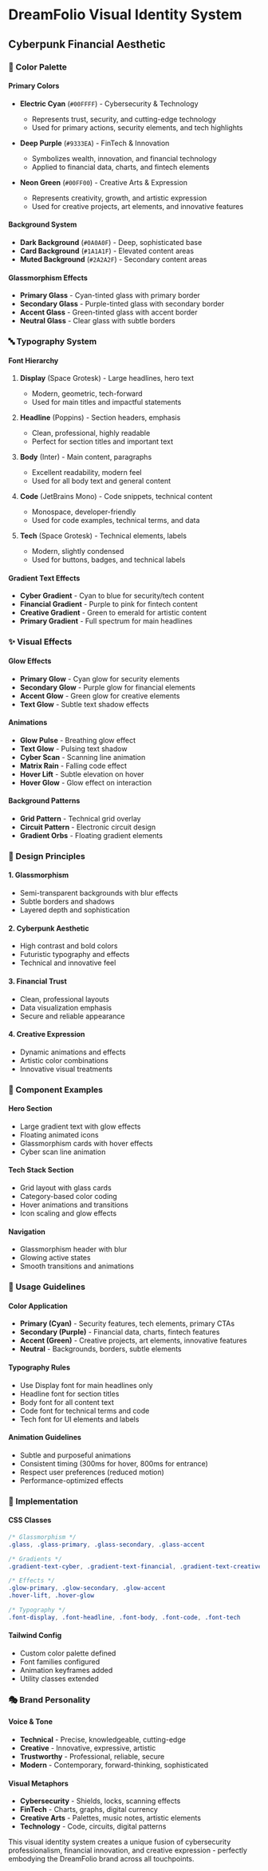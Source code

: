 # DreamFolio Visual Identity System
## Cyberpunk Financial Aesthetic

### 🎨 Color Palette

#### Primary Colors
- **Electric Cyan** (`#00FFFF`) - Cybersecurity & Technology
  - Represents trust, security, and cutting-edge technology
  - Used for primary actions, security elements, and tech highlights

- **Deep Purple** (`#9333EA`) - FinTech & Innovation  
  - Symbolizes wealth, innovation, and financial technology
  - Applied to financial data, charts, and fintech elements

- **Neon Green** (`#00FF00`) - Creative Arts & Expression
  - Represents creativity, growth, and artistic expression
  - Used for creative projects, art elements, and innovative features

#### Background System
- **Dark Background** (`#0A0A0F`) - Deep, sophisticated base
- **Card Background** (`#1A1A1F`) - Elevated content areas
- **Muted Background** (`#2A2A2F`) - Secondary content areas

#### Glassmorphism Effects
- **Primary Glass** - Cyan-tinted glass with primary border
- **Secondary Glass** - Purple-tinted glass with secondary border  
- **Accent Glass** - Green-tinted glass with accent border
- **Neutral Glass** - Clear glass with subtle borders

### 🔤 Typography System

#### Font Hierarchy
1. **Display** (Space Grotesk) - Large headlines, hero text
   - Modern, geometric, tech-forward
   - Used for main titles and impactful statements

2. **Headline** (Poppins) - Section headers, emphasis
   - Clean, professional, highly readable
   - Perfect for section titles and important text

3. **Body** (Inter) - Main content, paragraphs
   - Excellent readability, modern feel
   - Used for all body text and general content

4. **Code** (JetBrains Mono) - Code snippets, technical content
   - Monospace, developer-friendly
   - Used for code examples, technical terms, and data

5. **Tech** (Space Grotesk) - Technical elements, labels
   - Modern, slightly condensed
   - Used for buttons, badges, and technical labels

#### Gradient Text Effects
- **Cyber Gradient** - Cyan to blue for security/tech content
- **Financial Gradient** - Purple to pink for fintech content  
- **Creative Gradient** - Green to emerald for artistic content
- **Primary Gradient** - Full spectrum for main headlines

### ✨ Visual Effects

#### Glow Effects
- **Primary Glow** - Cyan glow for security elements
- **Secondary Glow** - Purple glow for financial elements
- **Accent Glow** - Green glow for creative elements
- **Text Glow** - Subtle text shadow effects

#### Animations
- **Glow Pulse** - Breathing glow effect
- **Text Glow** - Pulsing text shadow
- **Cyber Scan** - Scanning line animation
- **Matrix Rain** - Falling code effect
- **Hover Lift** - Subtle elevation on hover
- **Hover Glow** - Glow effect on interaction

#### Background Patterns
- **Grid Pattern** - Technical grid overlay
- **Circuit Pattern** - Electronic circuit design
- **Gradient Orbs** - Floating gradient elements

### 🎯 Design Principles

#### 1. Glassmorphism
- Semi-transparent backgrounds with blur effects
- Subtle borders and shadows
- Layered depth and sophistication

#### 2. Cyberpunk Aesthetic
- High contrast and bold colors
- Futuristic typography and effects
- Technical and innovative feel

#### 3. Financial Trust
- Clean, professional layouts
- Data visualization emphasis
- Secure and reliable appearance

#### 4. Creative Expression
- Dynamic animations and effects
- Artistic color combinations
- Innovative visual treatments

### 📱 Component Examples

#### Hero Section
- Large gradient text with glow effects
- Floating animated icons
- Glassmorphism cards with hover effects
- Cyber scan line animation

#### Tech Stack Section
- Grid layout with glass cards
- Category-based color coding
- Hover animations and transitions
- Icon scaling and glow effects

#### Navigation
- Glassmorphism header with blur
- Glowing active states
- Smooth transitions and animations

### 🎨 Usage Guidelines

#### Color Application
- **Primary (Cyan)** - Security features, tech elements, primary CTAs
- **Secondary (Purple)** - Financial data, charts, fintech features
- **Accent (Green)** - Creative projects, art elements, innovative features
- **Neutral** - Backgrounds, borders, subtle elements

#### Typography Rules
- Use Display font for main headlines only
- Headline font for section titles
- Body font for all content text
- Code font for technical terms and code
- Tech font for UI elements and labels

#### Animation Guidelines
- Subtle and purposeful animations
- Consistent timing (300ms for hover, 800ms for entrance)
- Respect user preferences (reduced motion)
- Performance-optimized effects

### 🔧 Implementation

#### CSS Classes
```css
/* Glassmorphism */
.glass, .glass-primary, .glass-secondary, .glass-accent

/* Gradients */
.gradient-text-cyber, .gradient-text-financial, .gradient-text-creative

/* Effects */
.glow-primary, .glow-secondary, .glow-accent
.hover-lift, .hover-glow

/* Typography */
.font-display, .font-headline, .font-body, .font-code, .font-tech
```

#### Tailwind Config
- Custom color palette defined
- Font families configured
- Animation keyframes added
- Utility classes extended

### 🎭 Brand Personality

#### Voice & Tone
- **Technical** - Precise, knowledgeable, cutting-edge
- **Creative** - Innovative, expressive, artistic
- **Trustworthy** - Professional, reliable, secure
- **Modern** - Contemporary, forward-thinking, sophisticated

#### Visual Metaphors
- **Cybersecurity** - Shields, locks, scanning effects
- **FinTech** - Charts, graphs, digital currency
- **Creative Arts** - Palettes, music notes, artistic elements
- **Technology** - Code, circuits, digital patterns

This visual identity system creates a unique fusion of cybersecurity professionalism, financial innovation, and creative expression - perfectly embodying the DreamFolio brand across all touchpoints. 